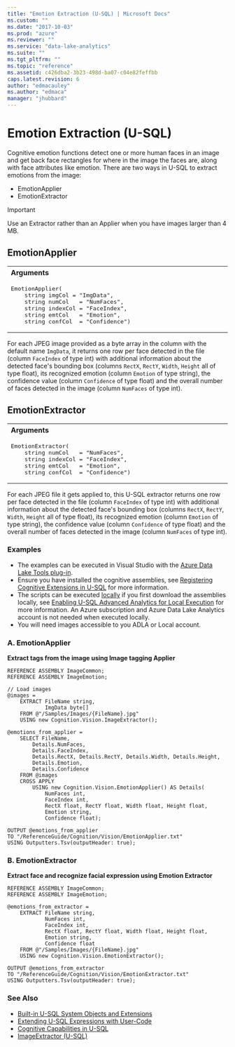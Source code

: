 ```yaml
---
title: "Emotion Extraction (U-SQL) | Microsoft Docs"
ms.custom: ""
ms.date: "2017-10-03"
ms.prod: "azure"
ms.reviewer: ""
ms.service: "data-lake-analytics"
ms.suite: ""
ms.tgt_pltfrm: ""
ms.topic: "reference"
ms.assetid: c426dba2-3b23-498d-ba07-c04e82feffbb
caps.latest.revision: 6
author: "edmacauley"
ms.author: "edmaca"
manager: "jhubbard"
---
```

# Emotion Extraction (U-SQL)
Cognitive emotion functions detect one or more human faces in an image and get back face rectangles for where in the image the faces are, along with face attributes like emotion. There are two ways in U-SQL to extract emotions from the image:
 
* EmotionApplier
* EmotionExtractor

> [!IMPORTANT]
> Use an Extractor rather than an Applier when you have images larger than 4 MB.

## EmotionApplier
<table><th align="left">Arguments</th><tr><td><pre>
EmotionApplier(                                                                                          
    string imgCol = "ImgData",
    string numCol   = "NumFaces", 
    string indexCol = "FaceIndex", 
    string emtCol   = "Emotion", 
    string confCol  = "Confidence")
</pre></td></tr></table>

For each JPEG image provided as a byte array in the column with the default name `ImgData`, it returns one row per face detected in the file (column `FaceIndex` of type int) with additional information about the detected face's bounding box (columns `RectX`, `RectY`, `Width`, `Height` all of type float), its recognized emotion (column `Emotion` of type string), the confidence value (column `Confidence` of type float) and the overall number of faces detected in the image (column `NumFaces` of type int). 

## EmotionExtractor
<table><th align="left">Arguments</th><tr><td><pre>
EmotionExtractor(                                                                                        
    string numCol   = "NumFaces", 
    string indexCol = "FaceIndex", 
    string emtCol   = "Emotion", 
    string confCol  = "Confidence")
</pre></td></tr></table>

For each JPEG file it gets applied to, this U-SQL extractor returns one row per face detected in the file (column `FaceIndex` of type int) with additional information about the detected face's bounding box (columns `RectX`, `RectY`, `Width`, `Height` all of type float), its recognized emotion (column `Emotion` of type string), the confidence value (column `Confidence` of type float) and the overall number of faces detected in the image (column `NumFaces` of type int). 


### Examples
- The examples can be executed in Visual Studio with the [Azure Data Lake Tools plug-in](https://www.microsoft.com/download/details.aspx?id=49504).  
- Ensure you have installed the cognitive assemblies, see [Registering Cognitive Extensions in U-SQL](cognitive-capabilities-in-u-sql.md#registeringExtensions) for more information.
- The scripts can be executed [locally](https://docs.microsoft.com/azure/data-lake-analytics/data-lake-analytics-data-lake-tools-get-started#run-u-sql-locally) if you first download the assemblies locally, see [Enabling U-SQL Advanced Analytics for Local Execution](https://blogs.msdn.microsoft.com/azuredatalake/2017/02/20/enabling-u-sql-advanced-analytics-for-local-execution/) for more information.
An Azure subscription and Azure Data Lake Analytics account is not needed when executed locally.
- You will need images accessible to you ADLA or Local account.


### A.	EmotionApplier
**Extract tags from the image using Image tagging Applier**
```
REFERENCE ASSEMBLY ImageCommon;       
REFERENCE ASSEMBLY ImageEmotion;

// Load images
@images =
    EXTRACT FileName string, 
            ImgData byte[]
    FROM @"/Samples/Images/{FileName}.jpg"
    USING new Cognition.Vision.ImageExtractor();

@emotions_from_applier =
    SELECT FileName,
        Details.NumFaces,
        Details.FaceIndex,
        Details.RectX, Details.RectY, Details.Width, Details.Height,
        Details.Emotion,
        Details.Confidence
    FROM @images 
    CROSS APPLY
        USING new Cognition.Vision.EmotionApplier() AS Details(
            NumFaces int, 
            FaceIndex int, 
            RectX float, RectY float, Width float, Height float, 
            Emotion string, 
            Confidence float);

OUTPUT @emotions_from_applier
TO "/ReferenceGuide/Cognition/Vision/EmotionApplier.txt"
USING Outputters.Tsv(outputHeader: true);
```


### B.	EmotionExtractor
**Extract face and recognize facial expression using Emotion Extractor**
```
REFERENCE ASSEMBLY ImageCommon;      
REFERENCE ASSEMBLY ImageEmotion;

@emotions_from_extractor =
    EXTRACT FileName string, 
            NumFaces int, 
            FaceIndex int, 
            RectX float, RectY float, Width float, Height float, 
            Emotion string, 
            Confidence float
    FROM @"/Samples/Images/{FileName}.jpg"
    USING new Cognition.Vision.EmotionExtractor();

OUTPUT @emotions_from_extractor
TO "/ReferenceGuide/Cognition/Vision/EmotionExtractor.txt"
USING Outputters.Tsv(outputHeader: true);
```


### See Also
* [Built-in U-SQL System Objects and Extensions](built-in-u-sql-system-objects-and-extensions.md)
* [Extending U-SQL Expressions with User-Code](extending-u-sql-expressions-with-user-code.md)
* [Cognitive Capabilities in U-SQL](cognitive-capabilities-in-u-sql.md)
* [ImageExtractor (U-SQL)](imageextractor-u-sql.md)


